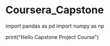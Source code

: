 # Coursera_Capstone

import pandas as pd
import numpy as np

print("Hello Capstone Project Course")
